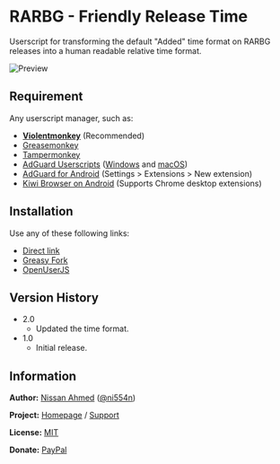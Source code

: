 # RARBG - Friendly Release Time

Userscript for transforming the default "Added" time format on RARBG releases into a human readable relative time format.

![Preview](https://github.com/ni554n/userscripts/raw/master/.images/rarbg-friendly-release-time-format.png)

## Requirement

Any userscript manager, such as:

- [**Violentmonkey**](https://violentmonkey.github.io/get-it/) (Recommended)
- [Greasemonkey](https://addons.mozilla.org/en-US/firefox/addon/greasemonkey/)
- [Tampermonkey](https://www.tampermonkey.net/)
- [AdGuard Userscripts](https://kb.adguard.com/en/general/userscripts) ([Windows](https://kb.adguard.com/en/windows/features/extensions) and [macOS](https://kb.adguard.com/en/macos/features/extensions))
- [AdGuard for Android](https://adguard.com/en/adguard-android/overview.html) (Settings > Extensions > New extension)
- [Kiwi Browser on Android](https://play.google.com/store/apps/details?id=com.kiwibrowser.browser) (Supports Chrome desktop extensions)

## Installation

Use any of these following links:

- [Direct link](https://github.com/ni554n/userscripts/raw/master/rarbg/friendly-release-time-format/script.user.js)
- [Greasy Fork](https://greasyfork.org/en/scripts/433458-rarbg-friendly-release-time-format)
- [OpenUserJS](https://openuserjs.org/scripts/ni554n/RARBG_-_Friendly_Release_Time_Format)

## Version History

- 2.0
  - Updated the time format.
- 1.0
  - Initial release.

## Information

**Author:** [Nissan Ahmed](https://ni554n.github.io) ([@ni554n](https://twitter.com/ni554n))

**Project:** [Homepage](https://github.com/ni554n/userscripts/) / [Support](https://github.com/ni554n/userscripts/issues)

**License:** [MIT](https://github.com/ni554n/userscripts/blob/master/LICENSE)

**Donate:** [PayPal](https://paypal.me/ni554n)
